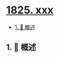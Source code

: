# [1825. xxx](https://github.com/Tdahuyou/TNotes.leetcode/tree/main/notes/1825.%20xxx)

<!-- region:toc -->

- [1. 📝 概述](#1--概述)

<!-- endregion:toc -->

## 1. 📝 概述
